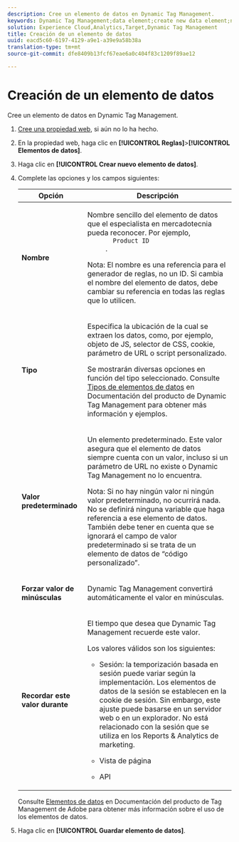 ```yaml
---
description: Cree un elemento de datos en Dynamic Tag Management.
keywords: Dynamic Tag Management;data element;create new data element;name;type;default value;force lowercase value;remember this value for
solution: Experience Cloud,Analytics,Target,Dynamic Tag Management
title: Creación de un elemento de datos
uuid: eacd5c60-6197-4129-a9e1-a39e9a58b38a
translation-type: tm+mt
source-git-commit: dfe8409b13fcf67eae6a0c404f83c1209f89ae12

---
```



# Creación de un elemento de datos

Cree un elemento de datos en Dynamic Tag Management.

1. [Cree una propiedad web](/help/implement/other/dtm/t-create-web-property.md), si aún no lo ha hecho.
1. En la propiedad web, haga clic en **[!UICONTROL Reglas]**>**[!UICONTROL  Elementos de datos]**.
1. Haga clic en **[!UICONTROL Crear nuevo elemento de datos]**.
1. Complete las opciones y los campos siguientes:

   <table id="choicetable_681F7D5B86534FF0B6DB67E117B8E381"> 
    <thead class="chhead sthead"> 
      <th class="choptionhd"> Opción</th> 
      <th class="chdeschd"> Descripción</th> 
    </thead> 
    <tr class="chrow strow"> 
      <td class="choption"><strong>Nombre</strong></td> 
      <td class="chdesc stentry"> <p>Nombre sencillo del elemento de datos que el especialista en mercadotecnia pueda reconocer. Por ejemplo, 
        <code>
          Product ID
        </code>. </p> <p> <p>Nota: El nombre es una referencia para el generador de reglas, no un ID. Si cambia el nombre del elemento de datos, debe cambiar su referencia en todas las reglas que lo utilicen. </p> </p> </td> 
    </tr> 
    <tr class="chrow strow"> 
      <td class="choption"><strong>Tipo</strong></td> 
      <td class="chdesc stentry"> <p> Especifica la ubicación de la cual se extraen los datos, como, por ejemplo, objeto de JS, selector de CSS, cookie, parámetro de URL o script personalizado. </p> <p>Se mostrarán diversas opciones en función del tipo seleccionado. Consulte <a href="https://marketing.adobe.com/resources/help/en_US/dtm/data_elements.html">Tipos de elementos de datos</a> en Documentación del producto de Dynamic Tag Management para obtener más información y ejemplos. </p> </td> 
    </tr> 
    <tr class="chrow strow"> 
      <td class="choption"><strong>Valor predeterminado</strong></td> 
      <td class="chdesc stentry"> <p>Un elemento predeterminado. Este valor asegura que el elemento de datos siempre cuenta con un valor, incluso si un parámetro de URL no existe o Dynamic Tag Management no lo encuentra. </p> <p> <p>Nota: Si no hay ningún valor ni ningún valor predeterminado, no ocurrirá nada. No se definirá ninguna variable que haga referencia a ese elemento de datos. También debe tener en cuenta que se ignorará el campo de valor predeterminado si se trata de un elemento de datos de “código personalizado”. </p> </p> </td> 
    </tr> 
    <tr class="chrow strow"> 
      <td class="choption"><strong>Forzar valor de minúsculas</strong></td> 
      <td class="chdesc stentry"> <p>Dynamic Tag Management convertirá automáticamente el valor en minúsculas. </p> </td> 
    </tr> 
    <tr class="chrow strow"> 
      <td class="choption"><strong>Recordar este valor durante</strong></td> 
      <td class="chdesc stentry"> <p>El tiempo que desea que Dynamic Tag Management recuerde este valor. </p> <p> Los valores válidos son los siguientes: </p> 
      <ul id="ul_52F6CD8FC22942208F3F45492E914104"> 
        <li id="li_32E4366C5B2E46D788CD8478620FE3E0"> <p>Sesión: la temporización basada en sesión puede variar según la implementación. Los elementos de datos de la sesión se establecen en la cookie de sesión. Sin embargo, este ajuste puede basarse en un servidor web o en un explorador. No está relacionado con la sesión que se utiliza en los Reports &amp; Analytics de marketing. </p> </li> 
        <li id="li_8A944564BF7643E4B21F0EF2394B3FE8"> <p>Vista de página </p> </li> 
        <li id="li_5C8A2F2392FD475AA89DDA7D5B5CF88B"> <p>API </p> </li> 
      </ul> </td> 
    </tr> 
   </table>

   Consulte [Elementos de datos](https://marketing.adobe.com/resources/help/en_US/dtm/data_elements.html) en Documentación del producto de Tag Management de Adobe para obtener más información sobre el uso de los elementos de datos.
1. Haga clic en **[!UICONTROL Guardar elemento de datos]**.

